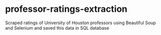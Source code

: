 # professor-ratings-extraction
Scraped ratings of University of Houston professors using Beautiful Soup and Selenium and saved this data in SQL database

